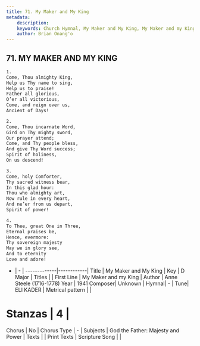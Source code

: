 ```yaml
---
title: 71. My Maker and My King
metadata:
    description: 
    keywords: Church Hymnal, My Maker and My King, My Maker and my King, 
    author: Brian Onang'o
---
```



## 71. MY MAKER AND MY KING

```txt
1.
Come, Thou almighty King,
Help us Thy name to sing,
Help us to praise!
Father all glorious,
O’er all victorious,
Come, and reign over us,
Ancient of Days!

2.
Come, Thou incarnate Word,
Gird on Thy mighty sword,
Our prayer attend;
Come, and Thy people bless,
And give Thy Word success;
Spirit of holiness,
On us descend!

3.
Come, holy Comforter,
Thy sacred witness bear,
In this glad hour:
Thou who almighty art,
Now rule in every heart,
And ne’er from us depart,
Spirit of power!

4.
To Thee, great One in Three,
Eternal praises be,
Hence, evermore:
Thy sovereign majesty
May we in glory see,
And to eternity
Love and adore!
```

- |   -  |
-------------|------------|
Title | My Maker and My King |
Key | D Major |
Titles |  |
First Line | My Maker and my King |
Author | Anne Steele (1716-1778)
Year | 1941
Composer| Unknown |
Hymnal|  - |
Tune| ELI KADER |
Metrical pattern | |
# Stanzas | 4 |
Chorus | No |
Chorus Type | - |
Subjects | God the Father: Majesty and Power |
Texts |  |
Print Texts | 
Scripture Song |  |
  
